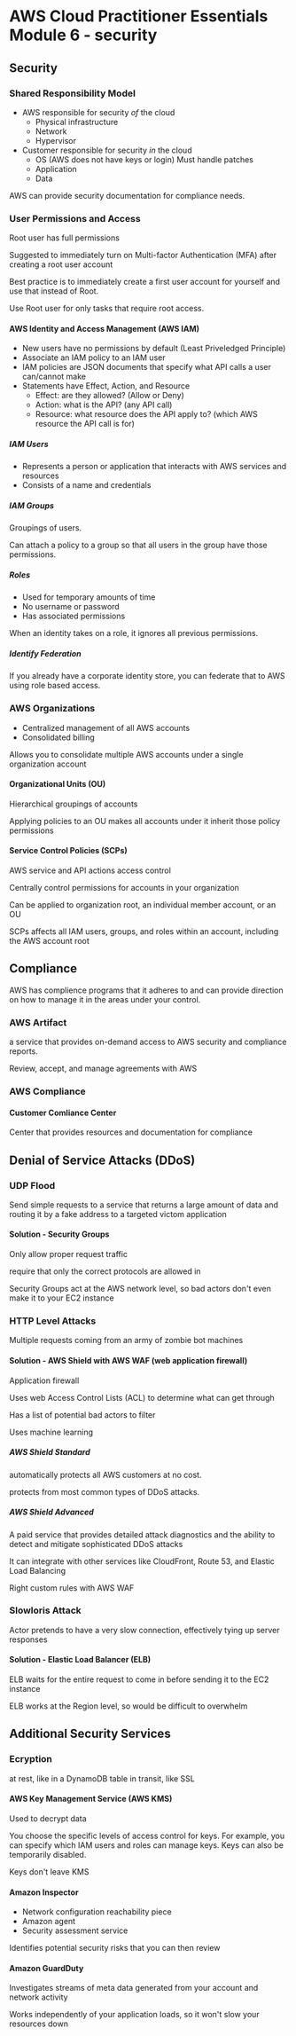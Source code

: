# AWS Cloud Practitioner Essentials Module 6 - security

## Security

### Shared Responsibility Model

* AWS responsible for security *of* the cloud
    * Physical infrastructure
    * Network
    * Hypervisor
* Customer responsible for security *in* the cloud
    * OS (AWS does not have keys or login) Must handle patches
    * Application
    * Data

AWS can provide security documentation for compliance needs.

### User Permissions and Access

Root user has full permissions

Suggested to immediately turn on Multi-factor Authentication (MFA) after creating a root user account

Best practice is to immediately create a first user account for yourself and use that instead of Root.

Use Root user for only tasks that require root access.

#### AWS Identity and Access Management (AWS IAM)

* New users have no permissions by default (Least Priveledged Principle)
* Associate an IAM policy to an IAM user
* IAM policies are JSON documents that specify what API calls a user can/cannot make
* Statements have Effect, Action, and Resource
    * Effect: are they allowed? (Allow or Deny)
    * Action: what is the API? (any API call)
    * Resource: what resource does the API apply to? (which AWS resource the API call is for)

##### IAM Users

* Represents a person or application that interacts with AWS services and resources
* Consists of a name and credentials

##### IAM Groups

Groupings of users.

Can attach a policy to a group so that all users in the group have those permissions.

##### Roles

* Used for temporary amounts of time
* No username or password
* Has associated permissions

When an identity takes on a role, it ignores all previous permissions.

##### Identify Federation

If you already have a corporate identity store, you can federate that to AWS using role based access.

### AWS Organizations

* Centralized management of all AWS accounts
* Consolidated billing

Allows you to consolidate multiple AWS accounts under a single organization account

#### Organizational Units (OU)

Hierarchical groupings of accounts

Applying policies to an OU makes all accounts under it inherit those policy permissions

#### Service Control Policies (SCPs)

AWS service and API actions access control

Centrally control permissions for accounts in your organization

Can be applied to organization root, an individual member account, or an OU

SCPs affects all IAM users, groups, and roles within an account, including the AWS account root

## Compliance

AWS has complience programs that it adheres to and can provide direction on how to manage it in the areas under your control.

### AWS Artifact

a service that provides on-demand access to AWS security and compliance reports.

Review, accept, and manage agreements with AWS

### AWS Compliance

#### Customer Comliance Center

Center that provides resources and documentation for compliance

## Denial of Service Attacks (DDoS)

### UDP Flood

Send simple requests to a service that returns a large amount of data and routing it by a fake address to a targeted victom application

#### Solution - Security Groups

Only allow proper request traffic

require that only the correct protocols are allowed in

Security Groups act at the AWS network level, so bad actors don't even make it to your EC2 instance 

### HTTP Level Attacks

Multiple requests coming from an army of zombie bot machines

#### Solution - AWS Shield with AWS WAF (web application firewall)

Application firewall

Uses web Access Control Lists (ACL) to determine what can get through

Has a list of potential bad actors to filter

Uses machine learning

##### AWS Shield Standard

automatically protects all AWS customers at no cost.

protects from most common types of DDoS attacks.

##### AWS Shield Advanced

A paid service that provides detailed attack diagnostics and the ability to detect and mitigate sophisticated DDoS attacks

It can integrate with other services like CloudFront, Route 53, and Elastic Load Balancing

Right custom rules with AWS WAF

### Slowloris Attack

Actor pretends to have a very slow connection, effectively tying up server responses

#### Solution - Elastic Load Balancer (ELB)

ELB waits for the entire request to come in before sending it to the EC2 instance

ELB works at the Region level, so would be difficult to overwhelm

## Additional Security Services

### Ecryption

at rest, like in a DynamoDB table
in transit, like SSL

#### AWS Key Management Service (AWS KMS)

Used to decrypt data

You choose the specific levels of access control for keys. For example, you can specify which IAM users and roles can manage keys. Keys can also be temporarily disabled.

Keys don't leave KMS

#### Amazon Inspector

* Network configuration reachability piece
* Amazon agent
* Security assessment service

Identifies potential security risks that you can then review

#### Amazon GuardDuty

Investigates streams of meta data generated from your account and network activity

Works independently of your application loads, so it won't slow your resources down 